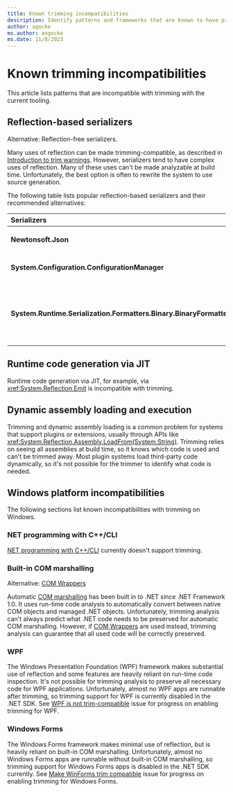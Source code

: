 ```yaml
---
title: Known trimming incompatibilities
description: Identify patterns and frameworks that are known to have problems with trimming
author: agocke
ms.author: angocke
ms.date: 11/8/2023
---
```

# Known trimming incompatibilities

This article lists patterns that are incompatible with trimming with the current tooling.

## Reflection-based serializers

Alternative: Reflection-free serializers.

Many uses of reflection can be made trimming-compatible, as described in [Introduction to trim warnings](fixing-warnings.md). However, serializers tend to have complex uses of reflection. Many of these uses can't be made analyzable at build time. Unfortunately, the best option is often to rewrite the system to use source generation.

The following table lists popular reflection-based serializers and their recommended alternatives:

| Serializers | Alternative |
| :-- | :---------: |
| **Newtonsoft.Json** | [Source generated `System.Text.Json`](../../../standard/serialization/system-text-json/source-generation.md)    |
| **System.Configuration.ConfigurationManager** | [Configuration-binding source generator](../../whats-new/dotnet-8/overview.md#configuration-binding-source-generator) |
| **System.Runtime.Serialization.Formatters.Binary.BinaryFormatter** | [Migrate away from BinaryFormatter serialization due to its security and reliability flaws.](../../compatibility/serialization/7.0/binaryformatter-apis-produce-errors.md#recommended-action) |

## Runtime code generation via JIT

Runtime code generation via JIT, for example, via <xref:System.Reflection.Emit> is incompatible with trimming.

## Dynamic assembly loading and execution

Trimming and dynamic assembly loading is a common problem for systems that support plugins or extensions, usually through APIs like <xref:System.Reflection.Assembly.LoadFrom(System.String)>. Trimming relies on seeing all assemblies at build time, so it knows which code is used and can't be trimmed away. Most plugin systems load third-party code dynamically, so it's not possible for the trimmer to identify what code is needed.

## Windows platform incompatibilities

The following sections list known incompatibilities with trimming on Windows.

### NET programming with C++/CLI

[NET programming with C++/CLI](/cpp/dotnet/dotnet-programming-with-cpp-cli-visual-cpp) currently doesn't support trimming.

### Built-in COM marshalling

Alternative: [COM Wrappers](../../../standard/native-interop/com-wrappers.md)

Automatic [COM marshalling](../../../standard/native-interop/cominterop.md) has been built in to .NET since .NET Framework 1.0. It uses run-time code analysis to automatically convert between native COM objects and managed .NET objects. Unfortunately, trimming analysis can't always predict what .NET code needs to be preserved for automatic COM marshalling. However, if [COM Wrappers](../../../standard/native-interop/com-wrappers.md) are used instead, trimming analysis can guarantee that all used code will be correctly preserved.

### WPF

The Windows Presentation Foundation (WPF) framework makes substantial use of reflection and some features are heavily reliant on run-time code inspection. It's not possible for trimming analysis to preserve all necessary code for WPF applications. Unfortunately, almost no WPF apps are runnable after trimming, so trimming support for WPF is currently disabled in the .NET SDK. See [WPF is not trim-compatible](https://github.com/dotnet/wpf/issues/3811) issue for progress on enabling trimming for WPF.

### Windows Forms

The Windows Forms framework makes minimal use of reflection, but is heavily reliant on built-in COM marshalling. Unfortunately, almost no Windows Forms apps are runnable without built-in COM marshalling, so trimming support for Windows Forms apps is disabled in the .NET SDK currently. See [Make WinForms trim compatible](https://github.com/dotnet/winforms/issues/4649) issue for progress on enabling trimming for Windows Forms.
